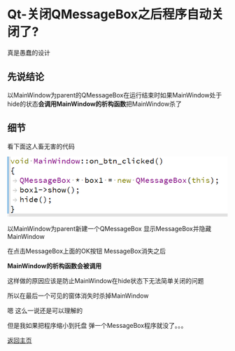 # Qt-关闭QMessageBox之后程序自动关闭了?

真是愚蠢的设计

## 先说结论

以MainWindow为parent的QMessageBox在运行结束时如果MainWindow处于hide的状态**会调用MainWindow的析构函数**把MainWindow杀了

## 细节


看下面这人畜无害的代码

![9](img/9-1.png)

以MainWindow为parent新建一个QMessageBox
显示MessageBox并隐藏MainWindow

在点击MessageBox上面的OK按钮 MessageBox消失之后

**MainWindow的析构函数会被调用**

这样做的原因应该是防止MainWindow在hide状态下无法简单关闭的问题

所以在最后一个可见的窗体消失时杀掉MainWindow

嗯 这么一说还是可以理解的

但是我如果把程序缩小到托盘 弹一个MessageBox程序就没了。。。


[返回主页](index.md)